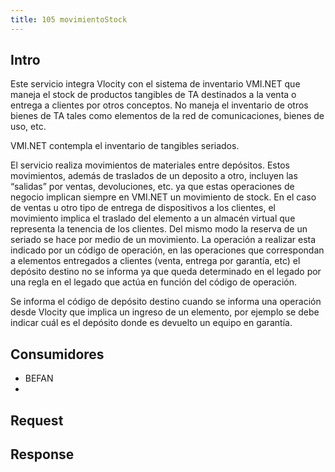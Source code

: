 ```yaml
---
title: 105 movimientoStock
---
```



## Intro

Este servicio integra Vlocity con el sistema de inventario VMI.NET que maneja el stock de productos tangibles de TA destinados a la venta o entrega a clientes por otros conceptos. No maneja el inventario de otros bienes de TA tales como elementos de la red de comunicaciones, bienes de uso, etc.

VMI.NET contempla el inventario de tangibles seriados.

El servicio realiza movimientos de materiales entre depósitos. Estos movimientos, además de traslados de un deposito a otro,   incluyen las  “salidas” por ventas, devoluciones, etc. ya que estas operaciones de negocio implican siempre en VMI.NET un movimiento de stock. En el caso de ventas u otro tipo de entrega de dispositivos a los clientes, el movimiento  implica el traslado del elemento a un almacén virtual que representa la tenencia de los clientes. Del mismo modo la reserva de un seriado se hace por medio de un movimiento.  La operación a realizar esta indicado por un código de operación, en las operaciones que correspondan a elementos entregados a clientes (venta, entrega por garantía, etc) el depósito destino no se informa ya que queda determinado en el legado por una regla en el legado que actúa en función del código de operación. 

Se informa el código de depósito destino cuando se informa una operación desde Vlocity que implica un ingreso de un elemento, por ejemplo se debe indicar cuál es el depósito donde es devuelto un equipo en garantía. 

## Consumidores

* BEFAN
* 


## Request


## Response

